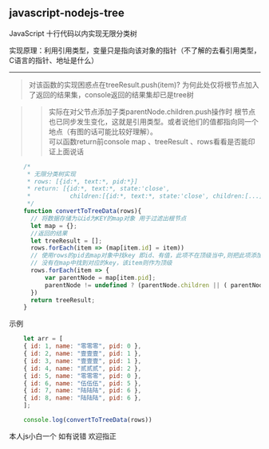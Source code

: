 ## javascript-nodejs-tree
JavaScript 十行代码以内实现无限分类树

实现原理：利用引用类型，变量只是指向该对象的指针（不了解的去看引用类型，C语言的指针、地址是什么）
****
> 对该函数的实现困惑点在treeResult.push(item)?
> 为何此处仅将根节点加入了返回的结果集，console返回的结果集却已是tree树

>>实际在对父节点添加子类parentNode.children.push操作时 根节点也已同步发生变化，这就是引用类型。或者说他们的值都指向同一个地点（有图的话可能比较好理解）。  
>>可以函数return前console map 、treeResult 、rows看看是否能印证上面说话

```javascript
	/*
	 * 无限分类树实现
	 * rows: [{id:*, text:*, pid:*}]
	 * return: [{id:*, text:*, state:'close',
	 *           children:[{id:*, text:*, state:'close', children:[...]}]}]
	 */
	function convertToTreeData(rows){ 
	  // 将数据存储为以id为KEY的map对象 用于过滤出根节点
	  let map = {};
	  //返回的结果
	  let treeResult = [];
	  rows.forEach(item => (map[item.id] = item))
	  // 使用rows的pid去map对象中找key 即id、有值，此项不在顶级当中,则把此项添加到对应的父级
	  // 没有在map中找到对应的key，该item则作为顶级
	  rows.forEach(item => {
		  var parentNode = map[item.pid];
		  parentNode != undefined ? (parentNode.children || ( parentNode.children = [] )).push(item) : treeResult.push(item);
	  })
	  return treeResult;
	}
```

示例
```javascript
	let arr = [
	{ id: 1, name: "零零零", pid: 0 },
	{ id: 2, name: "壹壹壹", pid: 1 },
	{ id: 3, name: "壹壹壹", pid: 1 },
	{ id: 4, name: "贰贰贰", pid: 2 },
	{ id: 5, name: "零零零", pid: 0 },
	{ id: 6, name: "伍伍伍", pid: 5 },
	{ id: 7, name: "陆陆陆", pid: 6 },
	{ id: 8, name: "陆陆陆", pid: 6 },
	];

	console.log(convertToTreeData(rows))
```

本人js小白一个  如有说错  欢迎指正
